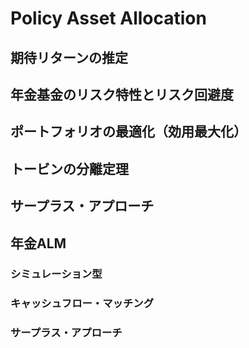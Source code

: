 # Policy Asset Allocation

## 期待リターンの推定
## 年金基金のリスク特性とリスク回避度

## ポートフォリオの最適化（効用最大化）

## トービンの分離定理

## サープラス・アプローチ

## 年金ALM

### シミュレーション型
### キャッシュフロー・マッチング
### サープラス・アプローチ
